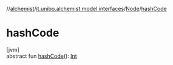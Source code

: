 //[alchemist](../../../index.md)/[it.unibo.alchemist.model.interfaces](../index.md)/[Node](index.md)/[hashCode](hash-code.md)

# hashCode

[jvm]\
abstract fun [hashCode](hash-code.md)(): [Int](https://kotlinlang.org/api/latest/jvm/stdlib/kotlin/-int/index.html)

